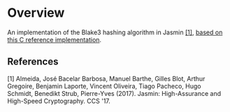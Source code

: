 # Overview

An implementation of the Blake3 hashing algorithm in Jasmin [[1]](#1), [based on this C reference implementation](https://github.com/oconnor663/blake3_reference_impl_c).

## References
<a id="1">[1]</a> 
Almeida, José Bacelar Barbosa, Manuel Barthe, Gilles Blot, Arthur Gregoire, Benjamin Laporte, Vincent Oliveira, Tiago Pacheco, Hugo Schmidt, Benedikt Strub, Pierre-Yves (2017). 
Jasmin: High-Assurance and High-Speed Cryptography. 
CCS '17.

